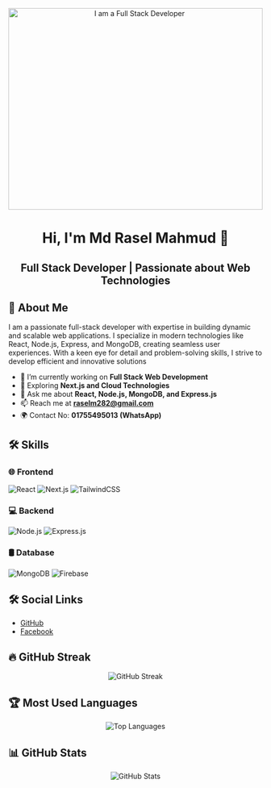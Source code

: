<div>
  <p align="center">
  <img src="https://i.ibb.co.com/d4LnB78K/Banner-github.jpg" alt="I am a Full Stack Developer" height="400" width="100%">
</p>
</div>



###
<h1 align="center">Hi, I'm Md Rasel Mahmud 👋</h1>
<h2 align="center">Full Stack Developer | Passionate about Web Technologies</h2>

## 🚀 About Me
I am a passionate full-stack developer with expertise in building dynamic and scalable web applications. I specialize in modern technologies like React, Node.js, Express, and MongoDB, creating seamless user experiences. With a keen eye for detail and problem-solving skills, I strive to develop efficient and innovative solutions
- 🔭 I’m currently working on **Full Stack Web Development**
- 🌱 Exploring **Next.js and Cloud Technologies**
- 💬 Ask me about **React, Node.js, MongoDB, and Express.js**
- 📫 Reach me at **raselm282@gmail.com**
- 🌍 Contact No: **01755495013 (WhatsApp)**

## 🛠 Skills
### 🌐 Frontend
![React](https://img.shields.io/badge/React-61DAFB?style=flat&logo=react) 
![Next.js](https://img.shields.io/badge/Next.js-000000?style=flat&logo=nextdotjs)
![TailwindCSS](https://img.shields.io/badge/TailwindCSS-38B2AC?style=flat&logo=tailwindcss)

### 💻 Backend
![Node.js](https://img.shields.io/badge/Node.js-339933?style=flat&logo=nodedotjs) 
![Express.js](https://img.shields.io/badge/Express.js-000000?style=flat&logo=express)

### 🛢 Database
![MongoDB](https://img.shields.io/badge/MongoDB-4EA94B?style=flat&logo=mongodb)
![Firebase](https://img.shields.io/badge/Firebase-FFCA28?style=flat&logo=firebase)

## 🛠 Social Links
- [GitHub](https://github.com/raselm282)  
- [Facebook](https://www.facebook.com/raselm282)  
<!-- - [LinkedIn](https://linkedin.com/in/yourprofile)  -->

## 🔥 GitHub Streak

<p align="center">
  <img src="https://github-readme-streak-stats.herokuapp.com/?user=raselm282&theme=dark" alt="GitHub Streak" />
</p>

## 🏆 Most Used Languages

<p align="center">
  <img src="https://github-readme-stats.vercel.app/api/top-langs/?username=raselm282&layout=compact&theme=dark" alt="Top Languages" />
</p>

## 📊 GitHub Stats

<p align="center">
  <img src="https://github-readme-stats.vercel.app/api?username=raselm282&show_icons=true&theme=dark" alt="GitHub Stats" />
</p>

<!--## 📊 GitHub Stats
<p align="center">
  <img src="https://github-readme-streak-stats.herokuapp.com/?user=raselm282&theme=dark" alt="GitHub Streak" />
</p>
rrrr
## Hi there 👋


**raselm282/raselm282** is a ✨ _special_ ✨ repository because its `README.md` (this file) appears on your GitHub profile.

Here are some ideas to get you started:

- 🔭 I’m currently working on ...
- 🌱 I’m currently learning ...
- 👯 I’m looking to collaborate on ...
- 🤔 I’m looking for help with ...
- 💬 Ask me about ...
- 📫 How to reach me: ...
- 😄 Pronouns: ...
- ⚡ Fun fact: ...
-->
